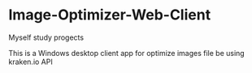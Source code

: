 # Image-Optimizer-Web-Client
Myself study progects

This is a Windows desktop client app for optimize images file be using kraken.io API
